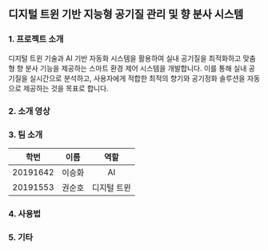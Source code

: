 ## 디지털 트윈 기반 지능형 공기질 관리 및 향 분사 시스템

### 1. 프로젝트 소개
디지털 트윈 기술과 AI 기반 자동화 시스템을 활용하여 실내 공기질을 최적화하고 맞춤형 향 분사 기능을 제공하는 스마트 환경 제어 시스템을 개발합니다. 이를 통해 실내 공기질을 실시간으로 분석하고, 사용자에게 적합한 최적의 향기와 공기정화 솔루션을 자동으로 제공하는 것을 목표로 합니다.

### 2. 소개 영상


### 3. 팀 소개
|학번|이름|역할|
|:---:|:---:|:---:|
|20191642|이승화|AI|
|20191553|권순호|디지털 트윈|

### 4. 사용법


### 5. 기타
